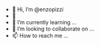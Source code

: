 - 👋 Hi, I’m @enzopizzi
- 👀 
- 🌱 I’m currently learning ...
- 💞️ I’m looking to collaborate on ...
- 📫 How to reach me ...

<!---
enzopizzi/enzopizzi is a ✨ special ✨ repository because its `README.md` (this file) appears on your GitHub profile.
You can click the Preview link to take a look at your changes.
--->
